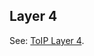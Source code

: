 ## Layer 4

<p class="c8"><span>See: </span><span class="c2"><a class="c3" href="#h.ym4v87xpn7gq">ToIP Layer 4</a></span><span class="c0">.</span></p>

